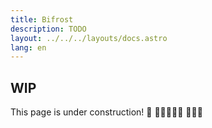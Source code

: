 ```yaml
---
title: Bifrost
description: TODO
layout: ../../../layouts/docs.astro
lang: en
---
```


## WIP

This page is under construction! 🚧 👷🚧🚧👷‍♀️ 👷‍♂️🚧
